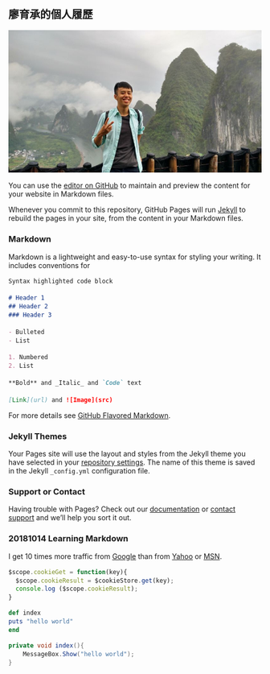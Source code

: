## 			廖育承的個人履歷

<img src="https://github.com/RamonLiao/profile/blob/master/selfie.JPG" width="800">

You can use the [editor on GitHub](https://github.com/RamonLiao/profile/edit/master/README.md) to maintain and preview the content for your website in Markdown files.

Whenever you commit to this repository, GitHub Pages will run [Jekyll](https://jekyllrb.com/) to rebuild the pages in your site, from the content in your Markdown files.

### Markdown

Markdown is a lightweight and easy-to-use syntax for styling your writing. It includes conventions for

```markdown
Syntax highlighted code block

# Header 1
## Header 2
### Header 3

- Bulleted
- List

1. Numbered
2. List

**Bold** and _Italic_ and `Code` text

[Link](url) and ![Image](src)
```

For more details see [GitHub Flavored Markdown](https://guides.github.com/features/mastering-markdown/).

### Jekyll Themes

Your Pages site will use the layout and styles from the Jekyll theme you have selected in your [repository settings](https://github.com/RamonLiao/profile/settings). The name of this theme is saved in the Jekyll `_config.yml` configuration file.

### Support or Contact

Having trouble with Pages? Check out our [documentation](https://help.github.com/categories/github-pages-basics/) or [contact support](https://github.com/contact) and we’ll help you sort it out.



### 20181014 Learning Markdown
I get 10 times more traffic from [Google][1] than from
[Yahoo][2] or [MSN][3].

[1]: http://google.com/        "Google搜尋"
[2]: http://search.yahoo.com/  "Yahoo 搜尋"
[3]: http://search.msn.com/    "MSN 搜尋"

```js
$scope.cookieGet = function(key){
  $scope.cookieResult = $cookieStore.get(key);
  console.log ($scope.cookieResult);
}
```

```ruby
def index
puts "hello world"
end
```

```csharp
private void index(){
    MessageBox.Show("hello world");
}
```
